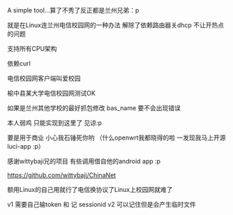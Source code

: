 A simple tool...算了不秀了反正都是兰州兄弟：p

就是在Linux连兰州电信校园网的一种办法 解除了依赖路由器关dhcp 不让开热点的问题

支持所有CPU架构

依赖curl

电信校园网客户端叫爱校园

榆中县某大学电信校园网测试OK

如果是兰州其他学校的最好抓包修改 bas_name 要不会出现错误


本人弱鸡 只能实现到这里了 见谅:p


要是用于商业 小心我石锤死你哟 （什么openwrt我都晓得的啦 一发现我马上开源luci-app :p）

感谢wittybaji兄的项目 有些调用借自他的android app :p

https://github.com/wittybaji/ChinaNet

额用Linux的自己用就行了电信换协议了Linux上校园网就难了

v1 需要自己输token 和 记 sessionid
v2 可以记住但是会产生临时文件
